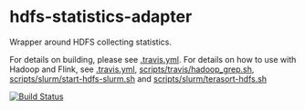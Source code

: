 # hdfs-statistics-adapter
Wrapper around HDFS collecting statistics.

For details on building, please see [.travis.yml](.travis.yml). For details on how to use with Hadoop and Flink, see [.travis.yml](.travis.yml), [scripts/travis/hadoop_grep.sh](scripts/travis/hadoop_grep.sh), [scripts/slurm/start-hdfs-slurm.sh](scripts/slurm/start-hdfs-slurm.sh) and [scripts/slurm/terasort-hdfs.sh](scripts/slurm/terasort-hdfs.sh)

[![Build Status](https://travis-ci.org/robert-schmidtke/hdfs-statistics-adapter.svg?branch=master)](https://travis-ci.org/robert-schmidtke/hdfs-statistics-adapter)
